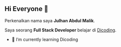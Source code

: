 ## Hi Everyone 👋
Perkenalkan nama saya **Julhan Abdul Malik**.<br>

Saya seorang **Full Stack Developer** belajar di [Dicoding](https://www.dicoding.com/).<br>
- 🌱 I’m currently learning Dicoding

<!--
**JulhanAbdulMalik/JulhanAbdulMalik** is a ✨ _special_ ✨ repository because its `README.md` (this file) appears on your GitHub profile.

Here are some ideas to get you started:

- 🔭 I’m currently working on ...
- 🌱 I’m currently learning ...
- 👯 I’m looking to collaborate on ...
- 🤔 I’m looking for help with ...
- 💬 Ask me about ...
- 📫 How to reach me: ...
- 😄 Pronouns: ...
- ⚡ Fun fact: ...
-->
